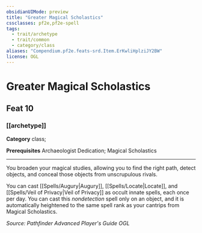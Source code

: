 ```yaml
---
obsidianUIMode: preview
title: "Greater Magical Scholastics"
cssclasses: pf2e,pf2e-spell
tags:
  - trait/archetype
  - trait/common
  - category/class
aliases: "Compendium.pf2e.feats-srd.Item.ErKwliHplziJY2BW"
license: OGL
---
```

# Greater Magical Scholastics
## Feat 10
### [[archetype]]

**Category** class; 



**Prerequisites** Archaeologist Dedication; Magical Scholastics
* * *
You broaden your magical studies, allowing you to find the right path, detect objects, and conceal those objects from unscrupulous rivals.

You can cast [[Spells/Augury|Augury]], [[Spells/Locate|Locate]], and [[Spells/Veil of Privacy|Veil of Privacy]] as occult innate spells, each once per day. You can cast this _nondetection_ spell only on an object, and it is automatically heightened to the same spell rank as your cantrips from Magical Scholastics.

*Source: Pathfinder Advanced Player's Guide*
*OGL*